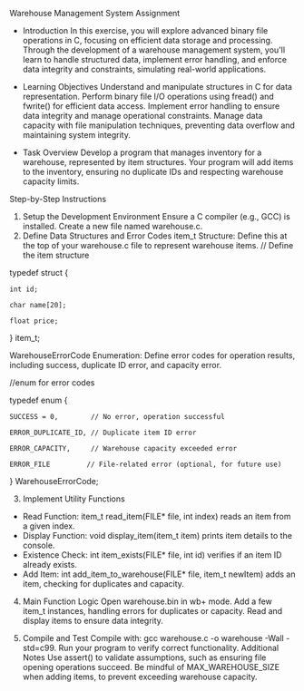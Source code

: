 Warehouse Management System Assignment

- Introduction
In this exercise, you will explore advanced binary file operations in C, focusing on efficient data storage and processing. Through the development of a warehouse management system, you'll learn to handle structured data, implement error handling, and enforce data integrity and constraints, simulating real-world applications.

- Learning Objectives
Understand and manipulate structures in C for data representation.
Perform binary file I/O operations using fread() and fwrite() for efficient data access.
Implement error handling to ensure data integrity and manage operational constraints.
Manage data capacity with file manipulation techniques, preventing data overflow and maintaining system integrity.

- Task Overview
Develop a program that manages inventory for a warehouse, represented by item structures. Your program will add items to the inventory, ensuring no duplicate IDs and respecting warehouse capacity limits.

Step-by-Step Instructions
1. Setup the Development Environment
Ensure a C compiler (e.g., GCC) is installed.
Create a new file named warehouse.c.
2. Define Data Structures and Error Codes
item_t Structure: Define this at the top of your warehouse.c file to represent warehouse items.
// Define the item structure 

typedef struct { 

    int id; 

    char name[20]; 

    float price; 

} item_t; 

WarehouseErrorCode Enumeration: Define error codes for operation results, including success, duplicate ID error, and capacity error.

//enum for error codes 

typedef enum { 

    SUCCESS = 0,        // No error, operation successful 

    ERROR_DUPLICATE_ID, // Duplicate item ID error 

    ERROR_CAPACITY,     // Warehouse capacity exceeded error 

    ERROR_FILE         // File-related error (optional, for future use) 

} WarehouseErrorCode; 


3. Implement Utility Functions
- Read Function: item_t read_item(FILE* file, int index) reads an item from a given index.
- Display Function: void display_item(item_t item) prints item details to the console.
- Existence Check: int item_exists(FILE* file, int id) verifies if an item ID already exists.
- Add Item: int add_item_to_warehouse(FILE* file, item_t newItem) adds an item, checking for duplicates and capacity.
  
4. Main Function Logic
Open warehouse.bin in wb+ mode.
Add a few item_t instances, handling errors for duplicates or capacity.
Read and display items to ensure data integrity.

6. Compile and Test
Compile with: gcc warehouse.c -o warehouse -Wall -std=c99.
Run your program to verify correct functionality.
Additional Notes
Use assert() to validate assumptions, such as ensuring file opening operations succeed.
Be mindful of MAX_WAREHOUSE_SIZE when adding items, to prevent exceeding warehouse capacity.
